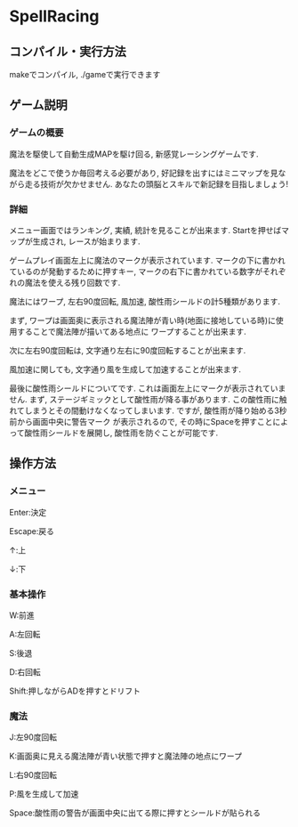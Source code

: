 # SpellRacing

## コンパイル・実行方法

makeでコンパイル, ./gameで実行できます

## ゲーム説明

### ゲームの概要

魔法を駆使して自動生成MAPを駆け回る, 新感覚レーシングゲームです.
  
魔法をどこで使うか毎回考える必要があり, 好記録を出すにはミニマップを見ながら走る技術が欠かせません. あなたの頭脳とスキルで新記録を目指しましょう!

### 詳細

メニュー画面ではランキング, 実績, 統計を見ることが出来ます. Startを押せばマップが生成され, レースが始まります.

ゲームプレイ画面左上に魔法のマークが表示されています. マークの下に書かれているのが発動するために押すキー,
マークの右下に書かれている数字がそれぞれの魔法を使える残り回数です.

魔法にはワープ, 左右90度回転, 風加速, 酸性雨シールドの計5種類があります.

まず, ワープは画面奥に表示される魔法陣が青い時(地面に接地している時)に使用することで魔法陣が描いてある地点に
ワープすることが出来ます.

次に左右90度回転は, 文字通り左右に90度回転することが出来ます.

風加速に関しても, 文字通り風を生成して加速することが出来ます.

最後に酸性雨シールドについてです. これは画面左上にマークが表示されていません. まず, ステージギミックとして酸性雨が降る事があります. 
この酸性雨に触れてしまうとその間動けなくなってしまいます. ですが, 酸性雨が降り始める3秒前から画面中央に警告マーク
が表示されるので, その時にSpaceを押すことによって酸性雨シールドを展開し, 酸性雨を防ぐことが可能です.

## 操作方法

### メニュー

Enter:決定
 
Escape:戻る
 
↑:上
 
↓:下

### 基本操作

W:前進
 
A:左回転
 
S:後退
 
D:右回転

Shift:押しながらADを押すとドリフト

### 魔法

J:左90度回転
 
K:画面奥に見える魔法陣が青い状態で押すと魔法陣の地点にワープ
  
L:右90度回転
  
P:風を生成して加速
  
Space:酸性雨の警告が画面中央に出てる際に押すとシールドが貼られる
